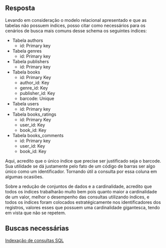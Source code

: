 ## Resposta
Levando em consideração o modelo relacional apresentado e que as tabelas não possuem índices, posso citar como necessários para os cenários de busca mais comuns desse schema os seguintes índices:

- Tabela authors
    - id: Primary key
- Tabela genres
    - id: Primary key
- Tabela publishers
    - id: Primary key
- Tabela books
    - id: Primary Key
    - author_id: Key
    - genre_id: Key
    - publisher_id: Key
    - barcode: Unique
- Tabela users
    - id: Primary key
- Tabela books_ratings
    - id: Primary Key
    - user_id: Key
    - book_id: Key
- Tabela books_comments
    - id: Primary key
    - user_id: Key
    - book_id: Key


Aqui, acredito que o único índice que precise ser justificado seja o barcode. Sua utilidade se dá justamente pelo fato de um código de barras ser algo único como um identificador. Tornando útil a consulta por essa coluna em algumas ocasiões.

Sobre a redução de conjuntos de dados e a cardinalidade, acredito que todos os índices trabalharão muito bem pois quanto maior a cardinalidade de um valor, melhor o desempenho das consultas utilizando índices, e todos os índices foram colocados estratégicamente nos identificadores dos registros, valores esses que possuem uma cardinalidade gigantesca, tendo em vista que não se repetem.

 ## Buscas necessárias
 [Indexação de consultas SQL](https://www.devmedia.com.br/otimizacao-de-consultas-no-mysql/6178)